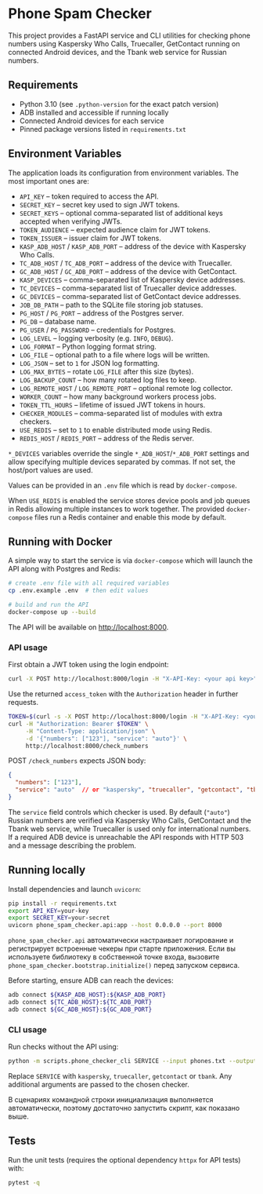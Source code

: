 # Phone Spam Checker

This project provides a FastAPI service and CLI utilities for checking phone numbers using
Kaspersky Who Calls, Truecaller, GetContact running on connected Android devices,
and the Tbank web service for Russian numbers.

## Requirements

- Python 3.10 (see `.python-version` for the exact patch version)
- ADB installed and accessible if running locally
- Connected Android devices for each service
- Pinned package versions listed in `requirements.txt`

## Environment Variables

The application loads its configuration from environment variables. The most important ones are:

- `API_KEY` – token required to access the API.
- `SECRET_KEY` – secret key used to sign JWT tokens.
- `SECRET_KEYS` – optional comma-separated list of additional keys accepted when verifying JWTs.
- `TOKEN_AUDIENCE` – expected audience claim for JWT tokens.
- `TOKEN_ISSUER` – issuer claim for JWT tokens.
- `KASP_ADB_HOST` / `KASP_ADB_PORT` – address of the device with Kaspersky Who Calls.
- `TC_ADB_HOST` / `TC_ADB_PORT` – address of the device with Truecaller.
- `GC_ADB_HOST` / `GC_ADB_PORT` – address of the device with GetContact.
- `KASP_DEVICES` – comma-separated list of Kaspersky device addresses.
- `TC_DEVICES` – comma-separated list of Truecaller device addresses.
- `GC_DEVICES` – comma-separated list of GetContact device addresses.
- `JOB_DB_PATH` – path to the SQLite file storing job statuses.
- `PG_HOST` / `PG_PORT` – address of the Postgres server.
- `PG_DB` – database name.
- `PG_USER` / `PG_PASSWORD` – credentials for Postgres.
- `LOG_LEVEL` – logging verbosity (e.g. `INFO`, `DEBUG`).
- `LOG_FORMAT` – Python logging format string.
- `LOG_FILE` – optional path to a file where logs will be written.
- `LOG_JSON` – set to `1` for JSON log formatting.
- `LOG_MAX_BYTES` – rotate `LOG_FILE` after this size (bytes).
- `LOG_BACKUP_COUNT` – how many rotated log files to keep.
- `LOG_REMOTE_HOST` / `LOG_REMOTE_PORT` – optional remote log collector.
- `WORKER_COUNT` – how many background workers process jobs.
- `TOKEN_TTL_HOURS` – lifetime of issued JWT tokens in hours.
- `CHECKER_MODULES` – comma-separated list of modules with extra checkers.
- `USE_REDIS` – set to `1` to enable distributed mode using Redis.
- `REDIS_HOST` / `REDIS_PORT` – address of the Redis server.

`*_DEVICES` variables override the single `*_ADB_HOST`/`*_ADB_PORT` settings and
allow specifying multiple devices separated by commas. If not set, the host/port
values are used.

Values can be provided in an `.env` file which is read by `docker-compose`.

When `USE_REDIS` is enabled the service stores device pools and job queues in
Redis allowing multiple instances to work together.
The provided `docker-compose` files run a Redis container and enable this mode by default.

## Running with Docker

A simple way to start the service is via `docker-compose` which will launch the API along with Postgres and Redis:

```bash
# create .env file with all required variables
cp .env.example .env  # then edit values

# build and run the API
docker-compose up --build
```

The API will be available on <http://localhost:8000>.

### API usage

First obtain a JWT token using the login endpoint:

```bash
curl -X POST http://localhost:8000/login -H "X-API-Key: <your api key>"
```

Use the returned `access_token` with the `Authorization` header in further requests.

```bash
TOKEN=$(curl -s -X POST http://localhost:8000/login -H "X-API-Key: <your api key>" | jq -r .access_token)
curl -H "Authorization: Bearer $TOKEN" \
     -H "Content-Type: application/json" \
     -d '{"numbers": ["123"], "service": "auto"}' \
     http://localhost:8000/check_numbers
```

POST `/check_numbers` expects JSON body:

```json
{
  "numbers": ["123"],
  "service": "auto"  // or "kaspersky", "truecaller", "getcontact", "tbank"
}
```

The `service` field controls which checker is used. By default (`"auto"`)
Russian numbers are verified via Kaspersky Who Calls, GetContact and the
Tbank web service, while Truecaller is used only for international numbers.
If a required ADB device is unreachable the API responds with HTTP 503 and a
message describing the problem.

## Running locally

Install dependencies and launch `uvicorn`:

```bash
pip install -r requirements.txt
export API_KEY=your-key
export SECRET_KEY=your-secret
uvicorn phone_spam_checker.api:app --host 0.0.0.0 --port 8000
```

`phone_spam_checker.api` автоматически настраивает логирование и
регистрирует встроенные чекеры при старте приложения. Если вы
используете библиотеку в собственной точке входа, вызовите
`phone_spam_checker.bootstrap.initialize()` перед запуском сервиса.

Before starting, ensure ADB can reach the devices:

```bash
adb connect ${KASP_ADB_HOST}:${KASP_ADB_PORT}
adb connect ${TC_ADB_HOST}:${TC_ADB_PORT}
adb connect ${GC_ADB_HOST}:${GC_ADB_PORT}
```
### CLI usage

Run checks without the API using:

```bash
python -m scripts.phone_checker_cli SERVICE --input phones.txt --output results.csv --device 127.0.0.1:5555
```

Replace `SERVICE` with `kaspersky`, `truecaller`, `getcontact` or `tbank`. Any additional arguments are passed to the chosen checker.

В сценариях командной строки инициализация выполняется автоматически,
поэтому достаточно запустить скрипт, как показано выше.


## Tests

Run the unit tests (requires the optional dependency `httpx` for API tests) with:

```bash
pytest -q
```
